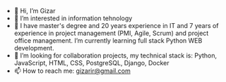 - 👋 Hi, I’m Gizar
- 👀 I’m interested in information tehnology
- 🌱 I have master's degree  and  20 years experience in  IT and 7 years of experience in project  management (PMI, Agile, Scrum) and project office management. I’m currently learning full stack Python WEB development.
- 👀 I’m looking for collaboration projects, my technical stack is: Python, JavaScript, HTML, CSS, PostgreSQL, Django, Docker
- 📫 How to reach me: gizarir@gmail.com

<!---
GizarIR/GizarIR is a ✨ special ✨ repository because its `README.md` (this file) appears on your GitHub profile.
You can click the Preview link to take a look at your changes.
--->
